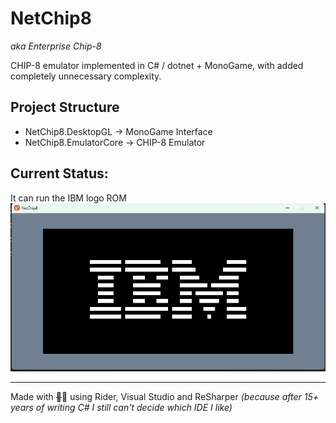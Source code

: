 # NetChip8 

*aka Enterprise Chip-8* 

CHIP-8 emulator implemented in C# / dotnet + MonoGame, with added completely unnecessary complexity. 

## Project Structure 

- NetChip8.DesktopGL -> MonoGame Interface 
- NetChip8.EmulatorCore -> CHIP-8 Emulator

## Current Status: 

It can run the IBM logo ROM 
![IBM Logo rom running](docs/ibm.png)

---

Made with ~~🧡~~🧠 using Rider, Visual Studio and ReSharper *(because after 15+ years of writing C# I still can't decide which IDE I like)*